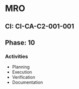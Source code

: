 # MRO

## CI: CI-CA-C2-001-001
## Phase: 10

### Activities
- Planning
- Execution
- Verification
- Documentation

